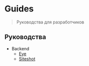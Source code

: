# Guides
> Руководства для разработчиков

## Руководства

* Backend
  * [Eye](backend/deploy/eye.md)
  * [Siteshot](backend/social/siteshot.md)
